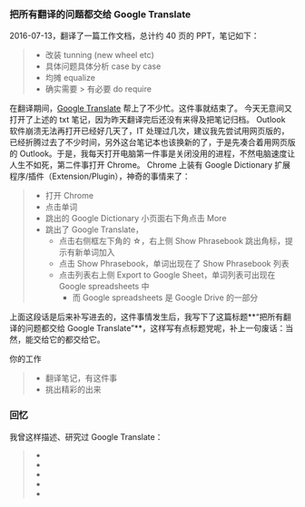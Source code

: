 
### 把所有翻译的问题都交给 Google Translate

2016-07-13，翻译了一篇工作文档，总计约 40 页的 PPT，笔记如下：
> * 改装 tunning (new wheel etc)
> * 具体问题具体分析 case by case
> * 均摊 equalize 
> * 确实需要 > 有必要 do require 

在翻译期间，[Google Translate](https://translate.google.com/) 帮上了不少忙。这件事就结束了。
今天无意间又打开了上述的 txt 笔记，因为昨天翻译完后还没有来得及把笔记归档。
Outlook 软件崩溃无法再打开已经好几天了，IT 处理过几次，建议我先尝试用网页版的，已经折腾过去了不少时间，另外这台笔记本也该换新的了，于是先凑合着用网页版的 Outlook。于是，我每天打开电脑第一件事是关闭没用的进程，不然电脑速度让人生不如死，第二件事打开 Chrome。
Chrome 上装有 Google Dictionary 扩展程序/插件（Extension/Plugin），神奇的事情来了：
> * 打开 Chrome
> * 点击单词
> * 跳出的 Google Dictionary 小页面右下角点击 More
> * 跳出了 Google Translate，
>   * 点击右侧框左下角的 ☆，右上侧 Show Phrasebook 跳出角标，提示有新单词加入
>   * 点击 Show Phrasebook，单词出现在了 Show Phrasebook 列表
>   * 点击列表右上侧 Export to Google Sheet，单词列表可出现在 Google spreadsheets 中
>     * 而 Google spreadsheets 是 Google Drive 的一部分

上面这段话是后来补写进去的，这件事情发生后，我写下了这篇标题**“把所有翻译的问题都交给 Google Translate”**，这样写有点标题党呢，补上一句废话：当然，能交给它的都交给它。

你的工作
> * 翻译笔记，有这件事
> * 挑出精彩的出来

### 回忆
我曾这样描述、研究过 Google Translate：
> * 
> * 
> * 
> * 
> * 

